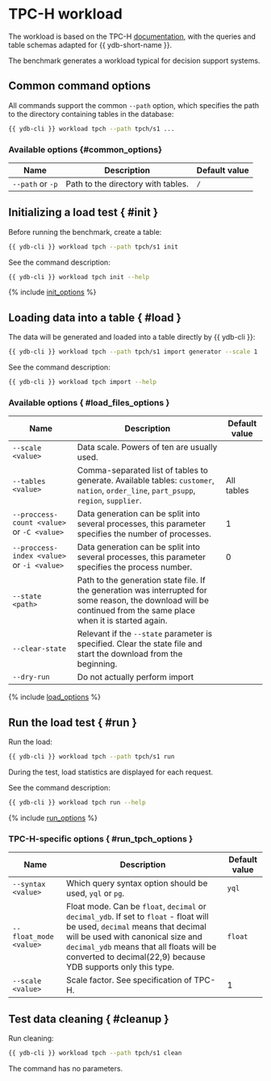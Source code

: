 # TPC-H workload

The workload is based on the TPC-H [documentation](https://www.tpc.org/tpc_documents_current_versions/pdf/tpc-h_v2.17.1.pdf), with the queries and table schemas adapted for {{ ydb-short-name }}.

The benchmark generates a workload typical for decision support systems.

## Common command options

All commands support the common `--path` option, which specifies the path to the directory containing tables in the database:

```bash
{{ ydb-cli }} workload tpch --path tpch/s1 ...
```

### Available options {#common_options}

| Name             | Description                        | Default value |
|------------------|------------------------------------|---------------|
| `--path` or `-p` | Path to the directory with tables. | `/`           |

## Initializing a load test { #init }

Before running the benchmark, create a table:

```bash
{{ ydb-cli }} workload tpch --path tpch/s1 init
```

See the command description:

```bash
{{ ydb-cli }} workload tpch init --help
```

{% include [init_options](./_includes/workload/init_options_tpc.md) %}

## Loading data into a table { #load }

The data will be generated and loaded into a table directly by {{ ydb-cli }}:

```bash
{{ ydb-cli }} workload tpch --path tpch/s1 import generator --scale 1
```

See the command description:

```bash
{{ ydb-cli }} workload tpch import --help
```

### Available options { #load_files_options }

| Name                                        | Description                                                                                                                                                        | Default value |
|---------------------------------------------|--------------------------------------------------------------------------------------------------------------------------------------------------------------------|---------------|
| `--scale <value>`                           | Data scale. Powers of ten are usually used.                                                                                                                        |               |
| `--tables <value>`                          | Comma-separated list of tables to generate. Available tables: `customer`, `nation`, `order_line`, `part_psupp`, `region`, `supplier`.                              | All tables    |
| `--proccess-count <value>` or `-C <value>`  | Data generation can be split into several processes, this parameter specifies the number of processes.                                                             | 1             |  
| `--proccess-index <value>` or `-i <value>`  | Data generation can be split into several processes, this parameter specifies the process number.                                                                  | 0             |
| `--state <path>`                            | Path to the generation state file. If the generation was interrupted for some reason, the download will be continued from the same place when it is started again. |               |
| `--clear-state`                             | Relevant if the `--state` parameter is specified. Clear the state file and start the download from the beginning.                                                  |               |
| `--dry-run`                                 | Do not actually perform import                                                                                                                                         |               |

{% include [load_options](./_includes/workload/load_options.md) %}

## Run the load test { #run }

Run the load:

```bash
{{ ydb-cli }} workload tpch --path tpch/s1 run
```

During the test, load statistics are displayed for each request.

See the command description:


```bash
{{ ydb-cli }} workload tpch run --help
```

{% include [run_options](./_includes/workload/run_options.md) %}

### TPC-H-specific options { #run_tpch_options }

| Name                   | Description                                                                                         | Default value |
|------------------------|-----------------------------------------------------------------------------------------------------|---------------|
| `--syntax <value>`     | Which query syntax option should be used, `yql` or `pg`.                                            | `yql`         |
| `--float_mode <value>` | Float mode. Can be `float`, `decimal` or `decimal_ydb`. If set to `float` - float will be used, `decimal` means that decimal will be used with canonical size and `decimal_ydb` means that all floats will be converted to decimal(22,9) because YDB supports only this type. | `float`           |
| `--scale <value>`      | Scale factor. See specification of TPC-H.                                                           | 1             |

## Test data cleaning { #cleanup }

Run cleaning:

```bash
{{ ydb-cli }} workload tpch --path tpch/s1 clean
```

The command has no parameters.
